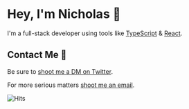 # Hey, I'm Nicholas 👋

I'm a full-stack developer using tools like [TypeScript](https://www.typescriptlang.org/) & [React](https://reactjs.org/).<br />

## Contact Me 💌
Be sure to <a href="https://twitter.com/heynickn">shoot me a DM on Twitter</a>.

For more serious matters <a href="mailto:hi@notnick.io">shoot me an email</a>.

![Hits](https://hits-app.vercel.app/hits?url=https%3A%2F%2Fgithub.com%2Falsonick)
